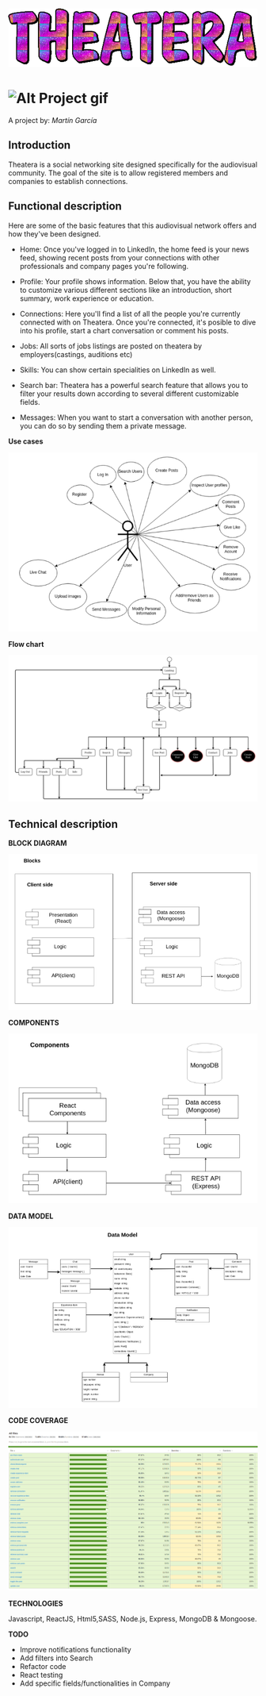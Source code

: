 # ![Alt Theatera Gif](./theatera-doc/images/text-gif-big.gif)

# ![Alt Project gif](./theatera-doc/images/project.gif)

A project by:
*Martín García*

## Introduction

Theatera is a social networking site designed specifically for the audiovisual community. The goal of the site is to allow registered members and companies to establish connections.



## Functional description

Here are some of the basic features that this audiovisual network offers and how they've been designed.


 * Home: Once you've logged in to LinkedIn, the home feed is your news feed, showing recent posts from your connections with other professionals and company pages you're following. 

 * Profile: Your profile shows information. Below that, you have the ability to customize various different sections like an introduction, short summary, work experience or education.

* Connections: Here you'll find a list of all the people you're currently connected with on Theatera. Once you're connected, it's posible to dive into his profile, start a chart conversation or comment his posts.

* Jobs: All sorts of jobs listings are posted on theatera by employers(castings, auditions etc)

* Skills: You can show certain specialities on LinkedIn as well.

* Search bar: Theatera has a powerful search feature that allows you to filter your results down according to several different customizable fields.

* Messages: When you want to start a conversation with another person, you can do so by sending them a private message.



**Use cases**

![Alt Use cases](./theatera-doc/images/use-cases.png)

**Flow chart**

![Alt Flow chart](./theatera-doc/images/flow-chart.png)


## Technical description


**BLOCK DIAGRAM**

![Alt block diagram](./theatera-doc/images/blocks.png)

**COMPONENTS**

![Alt components](./theatera-doc/images/components.png)

**DATA MODEL**

![Alt Data model](./theatera-doc/images/data-model.png)

**CODE COVERAGE**

![Alt Api coverage](./theatera-doc/images/coverage.png)



**TECHNOLOGIES**

Javascript, ReactJS, Html5,SASS, Node.js, Express, MongoDB & Mongoose.


**TODO**
* Improve notifications functionality
* Add filters into Search
* Refactor code
* React testing
* Add specific fields/functionalities in Company
